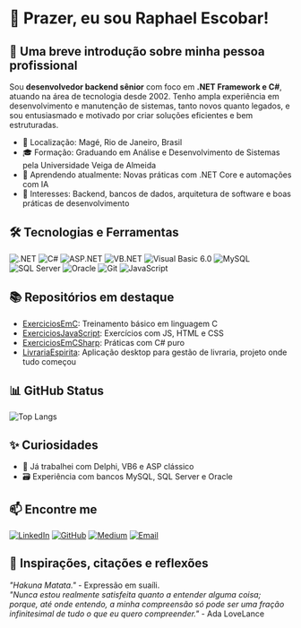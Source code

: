 # 👋 Prazer, eu sou Raphael Escobar!

## 💼 Uma breve introdução sobre minha pessoa profissional
Sou **desenvolvedor backend sênior** com foco em **.NET Framework e C#**, atuando na área de tecnologia desde 2002. Tenho ampla experiência em desenvolvimento e manutenção de sistemas, tanto novos quanto legados, e sou entusiasmado e motivado por criar soluções eficientes e bem estruturadas.

- 📍 Localização: Magé, Rio de Janeiro, Brasil
- 🎓 Formação: Graduando em Análise e Desenvolvimento de Sistemas pela Universidade Veiga de Almeida
- 🧠 Aprendendo atualmente: Novas práticas com .NET Core e automações com IA
- 💬 Interesses: Backend, bancos de dados, arquitetura de software e boas práticas de desenvolvimento

## 🛠️ Tecnologias e Ferramentas
![.NET](https://img.shields.io/badge/-.NET-512BD4?style=flat&logo=dotnet&logoColor=white)
![C#](https://img.shields.io/badge/-CSharp-239120?style=flat&logo=csharp&logoColor=white)
![ASP.NET](https://img.shields.io/badge/-ASP.NET-5C2D91?style=flat&logo=dotnet&logoColor=white)
![VB.NET](https://img.shields.io/badge/-VB.NET-9457AC?style=flat&logo=visualbasic&logoColor=white)
![Visual Basic 6.0](https://img.shields.io/badge/-VB6-008080?style=flat)
![MySQL](https://img.shields.io/badge/-MySQL-4479A1?style=flat&logo=mysql&logoColor=white)
![SQL Server](https://img.shields.io/badge/-SQL%20Server-CC2927?style=flat&logo=microsoftsqlserver&logoColor=white)
![Oracle](https://img.shields.io/badge/-Oracle-F80000?style=flat&logo=oracle&logoColor=white)
![Git](https://img.shields.io/badge/-Git-F05032?style=flat&logo=git&logoColor=white)
![JavaScript](https://img.shields.io/badge/-JavaScript-F7DF1E?style=flat&logo=javascript&logoColor=black)

## 📚 Repositórios em destaque
- [ExerciciosEmC](https://github.com/rvsescobar/ExerciciosEmC): Treinamento básico em linguagem C
- [ExerciciosJavaScript](https://github.com/rvsescobar/ExerciciosJavaScript): Exercícios com JS, HTML e CSS
- [ExerciciosEmCSharp](https://github.com/rvsescobar/ExerciciosEmCSharp): Práticas com C# puro
- [LivrariaEspirita](https://github.com/rvsescobar/LivrariaEspirita): Aplicação desktop para gestão de livraria, projeto onde tudo começou

## 📊 GitHub Status
![Top Langs](https://github-readme-stats.vercel.app/api/top-langs/?username=rvsescobar&layout=compact&theme=dracula)

## ✨ Curiosidades
- 🧩 Já trabalhei com Delphi, VB6 e ASP clássico
- 🗃️ Experiência com bancos MySQL, SQL Server e Oracle

## 📫 Encontre me
[![LinkedIn](https://img.shields.io/badge/-LinkedIn-0077B5?style=flat&logo=linkedin&logoColor=white)](https://www.linkedin.com/in/rvsescobar/)
[![GitHub](https://img.shields.io/badge/-GitHub-181717?style=flat&logo=github&logoColor=white)](https://github.com/rvsescobar)
[![Medium](https://img.shields.io/badge/-Medium-000000?style=flat&logo=medium&logoColor=white)](https://rvsescobar.medium.com/)
[![Email](https://img.shields.io/badge/-Email-D14836?style=flat&logo=gmail&logoColor=white)](mailto:rvsescobar@gmail.com)

## 💬 Inspirações, citações e reflexões
_"Hakuna Matata."_ - Expressão em suaíli.  
_"Nunca estou realmente satisfeita quanto a entender alguma coisa; porque, até onde entendo, a minha compreensão só pode ser uma fração infinitesimal de tudo o que eu quero compreender."_ - Ada LoveLance

